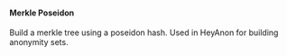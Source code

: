 #### Merkle Poseidon

Build a merkle tree using a poseidon hash. Used in HeyAnon for building anonymity sets.